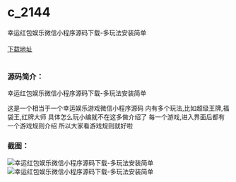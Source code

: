 # c_2144
幸运红包娱乐微信小程序源码下载-多玩法安装简单
<br/></br>
[下载地址](https://www.uuid2.com/2144.html "下载地址")
<br/></br>
<h3>源码简介：</h3>
<p>幸运红包娱乐微信小程序源码下载-多玩法安装简单<p>
<p>这是一个相当于一个幸运娱乐游戏微信小程序源码
内有多个玩法,比如超级王牌,福袋王,红牌大师
具体怎么玩小编就不在这多做介绍了
每一个游戏,进入界面后都有一个游戏规则介绍
所以大家看游戏规则就好啦<p>
<h3>截图：</h3>
<img src="https://www.uuid2.com/wp-content/uploads/img/uimage/81921654149526.png" alt="幸运红包娱乐微信小程序源码下载-多玩法安装简单"><img src="https://www.uuid2.com/wp-content/uploads/img/uimage/48741654149527.png" alt="幸运红包娱乐微信小程序源码下载-多玩法安装简单">
